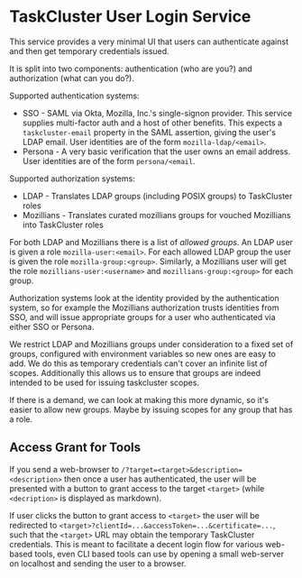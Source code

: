 TaskCluster User Login Service
==============================

This service provides a very minimal UI that users can authenticate against
and then get temporary credentials issued.

It is split into two components: authentication (who are you?) and
authorization (what can you do?).

Supported authentication systems:
 * SSO - SAML via Okta, Mozilla, Inc.'s single-signon provider.  This service
   supplies multi-factor auth and a host of other benefits.  This expects a
   `taskcluster-email` property in the SAML assertion, giving the user's
   LDAP email.  User identities are of the form `mozilla-ldap/<email>`.
 * Persona - A very basic verification that the user owns an email address.
   User identities are of the form `persona/<email`.

Supported authorization systems:
 * LDAP - Translates LDAP groups (including POSIX groups) to TaskCluster roles
 * Mozillians - Translates curated mozillians groups for vouched Mozillians into
   TaskCluster roles

For both LDAP and Mozillians there is a list of _allowed groups_.  An LDAP user
is given a role `mozilla-user:<email>`.  For each allowed LDAP group the user
is given the role `mozilla-group:<group>`.  Similarly, a Mozillians user will
get the role `mozillians-user:<username>` and `mozillians-group:<group>` for
each group.

Authorization systems look at the identity provided by the authentication
system, so for example the Mozillians authorization trusts identities from SSO,
and will issue appropriate groups for a user who authenticated via either SSO
or Persona.

We restrict LDAP and Mozillians groups under consideration to a fixed set of
groups, configured with environment variables so new ones are easy to add.
We do this as temporary credentials can't cover an infinite list of scopes.
Additionally this allows us to ensure that groups are indeed intended to be used
for issuing taskcluster scopes.

If there is a demand, we can look at making this more dynamic, so it's easier to
allow new groups. Maybe by issuing scopes for any group that has a role.

Access Grant for Tools
----------------------
If you send a web-browser to `/?target=<target>&description=<description>` then
once a user has authenticated, the user will be presented with a button to grant
access to the target `<target>` (while `<decription>` is displayed as markdown).

If user clicks the button to grant access to `<target>` the user will be
redirected to `<target>?clientId=...&accessToken=...&certificate=...`, such that
the `<target>` URL may obtain the temporary TaskCluster credentials. This is
meant to facilitate a decent login flow for various web-based tools, even CLI
based tools can use by opening a small web-server on localhost and sending the
user to a browser.

